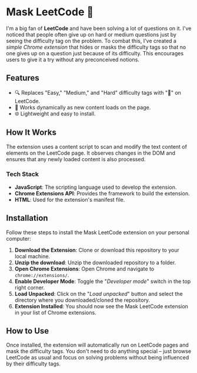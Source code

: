 # Mask LeetCode 🚀

I'm a big fan of **LeetCode** and have been solving a lot of questions on it. I've noticed that people often give up on hard or medium questions just by seeing the difficulty tag on the problem. To combat this, I've created a _simple Chrome extension_ that hides or masks the difficulty tags so that no one gives up on a question just because of its difficulty. This encourages users to give it a try without any preconceived notions.

## Features

- 🔍 Replaces "Easy," "Medium," and "Hard" difficulty tags with "🤔" on LeetCode.
- 🚀 Works dynamically as new content loads on the page.
- 🌐 Lightweight and easy to install.

## How It Works

The extension uses a content script to scan and modify the text content of elements on the LeetCode page. It observes changes in the DOM and ensures that any newly loaded content is also processed.

### Tech Stack

- **JavaScript**: The scripting language used to develop the extension.
- **Chrome Extensions API**: Provides the framework to build the extension.
- **HTML**: Used for the extension's manifest file.

## Installation

Follow these steps to install the Mask LeetCode extension on your personal computer:

1. **Download the Extension**: Clone or download this repository to your local machine.
2. **Unzip the download**: Unzip the downloaded repository to a folder.
3. **Open Chrome Extensions**: Open Chrome and navigate to ```chrome://extensions/```.
4. **Enable Developer Mode**: Toggle the "_Developer mode_" switch in the top right corner.
5. **Load Unpacked**: Click on the "_Load unpacked_" button and select the directory where you downloaded/cloned the repository.
6. **Extension Installed**: You should now see the Mask LeetCode extension in your list of Chrome extensions.

## How to Use
Once installed, the extension will automatically run on LeetCode pages and mask the difficulty tags. You don't need to do anything special – just browse LeetCode as usual and focus on solving problems without being influenced by their difficulty tags.





